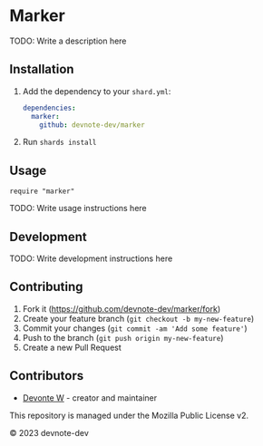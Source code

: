 # Marker

TODO: Write a description here

## Installation

1. Add the dependency to your `shard.yml`:

   ```yaml
   dependencies:
     marker:
       github: devnote-dev/marker
   ```

2. Run `shards install`

## Usage

```crystal
require "marker"
```

TODO: Write usage instructions here

## Development

TODO: Write development instructions here

## Contributing

1. Fork it (<https://github.com/devnote-dev/marker/fork>)
2. Create your feature branch (`git checkout -b my-new-feature`)
3. Commit your changes (`git commit -am 'Add some feature'`)
4. Push to the branch (`git push origin my-new-feature`)
5. Create a new Pull Request

## Contributors

- [Devonte W](https://github.com/devnote-dev) - creator and maintainer

This repository is managed under the Mozilla Public License v2.

© 2023 devnote-dev
